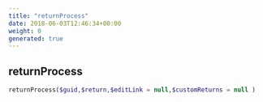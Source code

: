 ```yaml
---
title: "returnProcess"
date: 2018-06-03T12:46:34+00:00
weight: 0
generated: true
---
```


## returnProcess



```php
returnProcess($guid,$return,$editLink = null,$customReturns = null )
```





